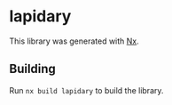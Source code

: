 # lapidary

This library was generated with [Nx](https://nx.dev).

## Building

Run `nx build lapidary` to build the library.
